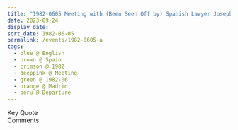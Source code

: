 ```yaml
---
title: "1982-0605 Meeting with (Been Seen Off by) Spanish Lawyer Joseph, On Departure, Airport, Madrid, Spain"
date: 2023-09-24
display_date: 
sort_date: 1982-06-05
permalink: /events/1982-0605-a
tags:
  - blue @ English
  - brown @ Spain
  - crimson @ 1982
  - deeppink @ Meeting
  - green @ 1982-06
  - orange @ Madrid
  - peru @ Departure
---
```


<wave-list>
  <list-title color="green" width="75">Key Quote</list-title>
  <list-item color="BlanchedAlmond"  width="200"></list-item>
  <list-item color="Lavender"></list-item>
  <list-item color="BlanchedAlmond"></list-item>
</wave-list>

<br>

<wave-list>
  <list-title color="green" width="75">Comments</list-title>
  <list-item color="BlanchedAlmond"  width="200"></list-item>
  <list-item color="Lavender"></list-item>
  <list-item color="BlanchedAlmond"></list-item>
</wave-list>